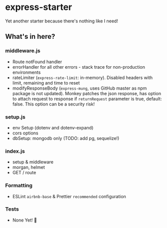 # express-starter

Yet another starter because there's nothing like I need!

## What's in here?

### middleware.js

- Route notFound handler
- errorHandler for all other errors - stack trace for non-production environments
- rateLimiter (`express-rate-limit`: in-memory). Disabled headers with limit, remaining and time to reset
- modifyResponseBody (`express-mung`, uses GitHub master as npm package is not updated). Monkey patches the json response, has option to attach request to response if `returnRequest` parameter is true, default: false. This option can be a security risk!

### setup.js

- env Setup (dotenv and dotenv-expand)
- cors options
- dbSetup: mongodb only (TODO: add pg, sequelize!)

### index.js

- setup & middleware
- morgan, helmet
- GET / route

### Formatting

- ESLint `airbnb-base` & Prettier `recommended` configuration

### Tests

- None Yet! 🤫
